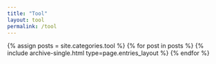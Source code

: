 ```yaml
---
title: "Tool"
layout: tool
permalink: /tool
---
```



{% assign posts = site.categories.tool %}
{% for post in posts %} {% include archive-single.html type=page.entries_layout %} {% endfor %}